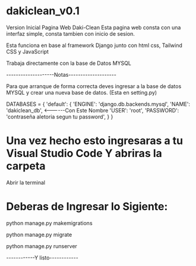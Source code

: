 # dakiclean_v0.1

Version Inicial Pagina Web Daki-Clean
Esta pagina web consta con una interfaz simple, consta tambien con inicio de sesion.

Esta funciona en base al framework Django junto con html css, Tailwind CSS y JavaScript

Trabaja directamente con la base de Datos MYSQL

--------------------Notas--------------------

Para que arranque de forma correcta deves ingresar a la base de datos MYSQL y crear una nueva base de datos. (Esta en setting.py)

DATABASES = {
    'default': {
        'ENGINE': 'django.db.backends.mysql',
        'NAME': 'dakiclean_db',    <------Con Este Nombre 
        'USER': 'root',
        'PASSWORD': 'contraseña aletoria segun tu password',
    }
}


# Una vez hecho esto ingresaras a tu Visual Studio Code Y abriras la carpeta

Abrir la terminal

# Deberas de Ingresar lo Sigiente:

python manage.py makemigrations

python manage.py migrate 

python manage.py runserver 


------------Y listo------------


